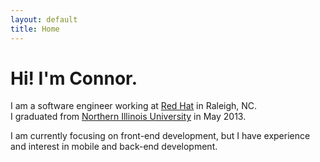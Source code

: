 ```yaml
---
layout: default
title: Home
---
```


# Hi! I'm Connor.
I am a software engineer working at [Red Hat](http://redhat.com) in Raleigh, NC.  
I graduated from [Northern Illinois University](http://www.cs.niu.edu/) in May 2013.

I am currently focusing on front-end development, but I have experience and interest in mobile and back-end development.



